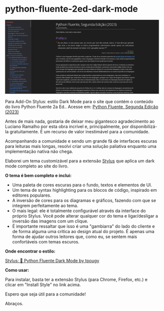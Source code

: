 # python-fluente-2ed-dark-mode

![preview](./preview.png)

Para Add-On Stylus: estilo Dark Mode para o site que contém o conteúdo do livro Python Fluente 2a Ed.. Acesse em: [Python Fluente, Segunda Edição (2023)](https://pythonfluente.com/2/)

Antes de mais nada, gostaria de deixar meu gigantesco agradecimento ao Luciano Ramalho por esta obra incrível e, principalmente, por disponibilizá-la gratuitamente. É um recurso de valor inestimável para a comunidade.

Acompanhando a comunidade e sendo um grande fã de interfaces escuras para leituras mais longas, resolvi criar uma solução paliativa enquanto uma implementação nativa não chega.

Elaborei um tema customizável para a extensão [Stylus](https://add0n.com/stylus.html) que aplica um dark mode completo ao site do livro.

**O tema é bem completo e inclui:**

- Uma paleta de cores escuras para o fundo, textos e elementos de UI.
- Um tema de syntax highlighting para os blocos de código, inspirado em editores populares.
- A inversão de cores para os diagramas e gráficos, fazendo com que se integrem perfeitamente ao tema.
- O mais legal: ele é totalmente configurável através da interface do próprio Stylus. Você pode alterar qualquer cor do tema e ligar/desligar a inversão das imagens com um clique.
- É importante ressaltar que isso é uma "gambiarra" do lado do cliente e de forma alguma uma crítica ao design atual do projeto. É apenas uma forma de ajudar outros leitores que, como eu, se sentem mais confortáveis com temas escuros.

**Onde encontrar o estilo:**

[Stylus: 🐍 Python Fluente Dark Mode by tpougy](https://userstyles.world/style/24383/python-fluente-dark-mode)

**Como usar:**

Para instalar, basta ter a extensão Stylus (para Chrome, Firefox, etc.) e clicar em "Install Style" no link acima.

Espero que seja útil para a comunidade!

Abraços.
